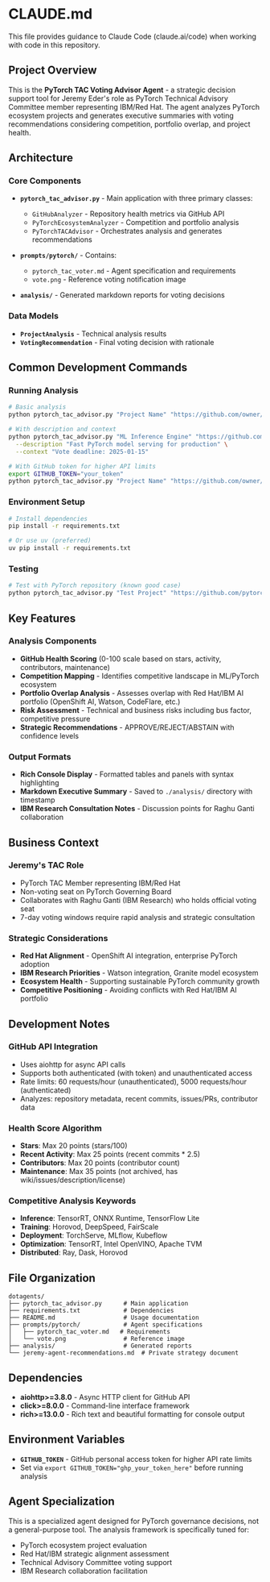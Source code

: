 # CLAUDE.md

This file provides guidance to Claude Code (claude.ai/code) when working with code in this repository.

## Project Overview

This is the **PyTorch TAC Voting Advisor Agent** - a strategic decision support tool for Jeremy Eder's role as PyTorch Technical Advisory Committee member representing IBM/Red Hat. The agent analyzes PyTorch ecosystem projects and generates executive summaries with voting recommendations considering competition, portfolio overlap, and project health.

## Architecture

### Core Components

- **`pytorch_tac_advisor.py`** - Main application with three primary classes:
  - `GitHubAnalyzer` - Repository health metrics via GitHub API
  - `PyTorchEcosystemAnalyzer` - Competition and portfolio analysis
  - `PyTorchTACAdvisor` - Orchestrates analysis and generates recommendations

- **`prompts/pytorch/`** - Contains:
  - `pytorch_tac_voter.md` - Agent specification and requirements
  - `vote.png` - Reference voting notification image

- **`analysis/`** - Generated markdown reports for voting decisions

### Data Models

- **`ProjectAnalysis`** - Technical analysis results
- **`VotingRecommendation`** - Final voting decision with rationale

## Common Development Commands

### Running Analysis
```bash
# Basic analysis
python pytorch_tac_advisor.py "Project Name" "https://github.com/owner/repo"

# With description and context
python pytorch_tac_advisor.py "ML Inference Engine" "https://github.com/example/engine" \
  --description "Fast PyTorch model serving for production" \
  --context "Vote deadline: 2025-01-15"

# With GitHub token for higher API limits
export GITHUB_TOKEN="your_token"
python pytorch_tac_advisor.py "Project Name" "https://github.com/owner/repo"
```

### Environment Setup
```bash
# Install dependencies
pip install -r requirements.txt

# Or use uv (preferred)
uv pip install -r requirements.txt
```

### Testing
```bash
# Test with PyTorch repository (known good case)
python pytorch_tac_advisor.py "Test Project" "https://github.com/pytorch/pytorch"
```

## Key Features

### Analysis Components
- **GitHub Health Scoring** (0-100 scale based on stars, activity, contributors, maintenance)
- **Competition Mapping** - Identifies competitive landscape in ML/PyTorch ecosystem  
- **Portfolio Overlap Analysis** - Assesses overlap with Red Hat/IBM AI portfolio (OpenShift AI, Watson, CodeFlare, etc.)
- **Risk Assessment** - Technical and business risks including bus factor, competitive pressure
- **Strategic Recommendations** - APPROVE/REJECT/ABSTAIN with confidence levels

### Output Formats
- **Rich Console Display** - Formatted tables and panels with syntax highlighting
- **Markdown Executive Summary** - Saved to `./analysis/` directory with timestamp
- **IBM Research Consultation Notes** - Discussion points for Raghu Ganti collaboration

## Business Context

### Jeremy's TAC Role
- PyTorch TAC Member representing IBM/Red Hat
- Non-voting seat on PyTorch Governing Board  
- Collaborates with Raghu Ganti (IBM Research) who holds official voting seat
- 7-day voting windows require rapid analysis and strategic consultation

### Strategic Considerations
- **Red Hat Alignment** - OpenShift AI integration, enterprise PyTorch adoption
- **IBM Research Priorities** - Watson integration, Granite model ecosystem
- **Ecosystem Health** - Supporting sustainable PyTorch community growth
- **Competitive Positioning** - Avoiding conflicts with Red Hat/IBM AI portfolio

## Development Notes

### GitHub API Integration
- Uses aiohttp for async API calls
- Supports both authenticated (with token) and unauthenticated access
- Rate limits: 60 requests/hour (unauthenticated), 5000 requests/hour (authenticated)
- Analyzes: repository metadata, recent commits, issues/PRs, contributor data

### Health Score Algorithm
- **Stars**: Max 20 points (stars/100)
- **Recent Activity**: Max 25 points (recent commits * 2.5)  
- **Contributors**: Max 20 points (contributor count)
- **Maintenance**: Max 35 points (not archived, has wiki/issues/description/license)

### Competitive Analysis Keywords
- **Inference**: TensorRT, ONNX Runtime, TensorFlow Lite
- **Training**: Horovod, DeepSpeed, FairScale
- **Deployment**: TorchServe, MLflow, Kubeflow
- **Optimization**: TensorRT, Intel OpenVINO, Apache TVM
- **Distributed**: Ray, Dask, Horovod

## File Organization

```
dotagents/
├── pytorch_tac_advisor.py      # Main application
├── requirements.txt            # Dependencies  
├── README.md                   # Usage documentation
├── prompts/pytorch/            # Agent specifications
│   ├── pytorch_tac_voter.md   # Requirements
│   └── vote.png                # Reference image
├── analysis/                   # Generated reports
└── jeremy-agent-recommendations.md  # Private strategy document
```

## Dependencies

- **aiohttp>=3.8.0** - Async HTTP client for GitHub API
- **click>=8.0.0** - Command-line interface framework
- **rich>=13.0.0** - Rich text and beautiful formatting for console output

## Environment Variables

- **`GITHUB_TOKEN`** - GitHub personal access token for higher API rate limits
- Set via `export GITHUB_TOKEN="ghp_your_token_here"` before running analysis

## Agent Specialization

This is a specialized agent designed for PyTorch governance decisions, not a general-purpose tool. The analysis framework is specifically tuned for:
- PyTorch ecosystem project evaluation
- Red Hat/IBM strategic alignment assessment  
- Technical Advisory Committee voting support
- IBM Research collaboration facilitation